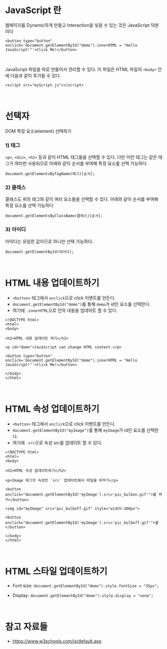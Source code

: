 # JavaScript 란

웹페이지를 Dynamic하게 만들고 Interaction을 넣을 수 있는 것은 JavaScript 덕분이다

```
<button type="button" onclick='document.getElementById("demo").innerHTML = "Hello JavaScript!"'>Click Me!</button>
```

<br />

JavaScript 파일을 따로 만들어서 관리할 수 있다. 이 파일은 HTML 파일의 `<body>` 안에 다음과 같이 추가될 수 있다.

```
<script src="myScript.js"></script>
```


<br />


# 선택자
DOM 특정 요소(element) 선택하기

### 1) 태그
`<p>`, `<div>`, `<h2>` 등과 같이 HTML 태그들을 선택할 수 있다. 다만 이런 태그는 같은 태그가 여러번 사용되므로 아래와 같이 순서를 부여해 특정 요소를 선택 가능하다.

```
document.getElementsByTagName(태그)[순서];
```


### 2) 클래스
클래스도 위의 태그와 같이 여러 요소들을 선택할 수 있다. 아래와 같이 순서를 부여해 특정 요소를 선택 가능하다.

```
document.getElementsByClassName(클래스)[순서];
```


### 3) 아이디
아이디는 유일한 값이므로 하나만 선택 가능하다.

```
document.getElementById(아이디);
```



<br />


# HTML 내용 업데이트하기
- `<button>` 태그에서 `onclick`으로 click 이벤트를 만든다.
- `document.getElementById("demo")`를 통해 `demo`가 id인 요소를 선택한다.
- 여기에 `.innerHTML`으로 안의 내용을 업데이트 할 수 있다.

```
<!DOCTYPE html>
<html>
<body>

<h2>HTML 내용 업데이트 하기</h2>

<p id="demo">JavaScript can change HTML content.</p>

<button type="button" onclick='document.getElementById("demo").innerHTML = "Hello JavaScript!"'>Click Me!</button>

</body>
</html>
```

<br />

# HTML 속성 업데이트하기
- `<button>` 태그에서 `onclick`으로 click 이벤트를 만든다.
- `document.getElementById("myImage")`를 통해 `myImage`가 id인 요소를 선택한다.
- 여기에 `.src`으로 속성 src를 업데이트 할 수 있다.

```
<!DOCTYPE html>
<html>
<body>

<h2>HTML 속성 업데이트하기</h2>

<p>Image 태그의 속성인 `src` 업데이트해서 파일을 바꾸기</p>

<button onclick="document.getElementById('myImage').src='pic_bulbon.gif'">불 켜키</button>

<img id="myImage" src="pic_bulboff.gif" style="width:100px">

<button onclick="document.getElementById('myImage').src='pic_bulboff.gif'">불 </button>

</body>
</html>

```

<br />

# HTML 스타일 업데이트하기

- Font size: 
`document.getElementById("demo").style.fontSize = "35px";`


- Display: 
`document.getElementById("demo").style.display = "none";`


<br />

# 참고 자료들
- https://www.w3schools.com/js/default.asp
